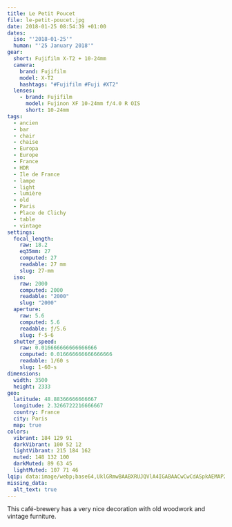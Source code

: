 ```yaml
---
title: Le Petit Poucet
file: le-petit-poucet.jpg
date: 2018-01-25 08:54:39 +01:00
dates:
  iso: "'2018-01-25'"
  human: "'25 January 2018'"
gear:
  short: Fujifilm X-T2 + 10-24mm
  camera:
    brand: Fujifilm
    model: X-T2
    hashtags: "#Fujifilm #Fuji #XT2"
  lenses:
    - brand: Fujifilm
      model: Fujinon XF 10-24mm f/4.0 R OIS
      short: 10-24mm
tags:
  - ancien
  - bar
  - chair
  - chaise
  - Europa
  - Europe
  - France
  - HDR
  - Ile de France
  - lampe
  - light
  - lumière
  - old
  - Paris
  - Place de Clichy
  - table
  - vintage
settings:
  focal_length:
    raw: 18.2
    eq35mm: 27
    computed: 27
    readable: 27 mm
    slug: 27-mm
  iso:
    raw: 2000
    computed: 2000
    readable: "2000"
    slug: "2000"
  aperture:
    raw: 5.6
    computed: 5.6
    readable: ƒ/5.6
    slug: f-5-6
  shutter_speed:
    raw: 0.016666666666666666
    computed: 0.016666666666666666
    readable: 1/60 s
    slug: 1-60-s
dimensions:
  width: 3500
  height: 2333
geo:
  latitude: 48.88366666666667
  longitude: 2.3266722216666667
  country: France
  city: Paris
  map: true
colors:
  vibrant: 184 129 91
  darkVibrant: 100 52 12
  lightVibrant: 215 184 162
  muted: 148 132 100
  darkMuted: 89 63 45
  lightMuted: 107 71 46
lqip: data:image/webp;base64,UklGRmwBAABXRUJQVlA4IGABAACwCwCdASpkAEMAP2mou1iztzOqMljMQuAtCWMAy6yPZqhH+ZBuY4DKbcotM3DMOGbwssrVwVDICOp+kYxn/5PA5p27Fax8NhaQmMUlDyhPr/6lR6GUgJ2DdQeYeC1QhetqNx1CWOAA/eltAYmlkJrjEqBe2odkGqeYim0wld3iDssWeJZtUv1jR4cVI6m9OlB8yYTNe0SpVcaTrCIufx2ePeVQ9xsMi02Fe8kTZVlyNNl1Wrk+VS4LNjeA54dephDOeb0PAMjZpa37BEr8ixOy30zmJ7v71DrAzRb3sVDIYshw9B61yAXYme4fiWDYB0Kn4eL2Hc6aokR9GRhUlTBMhe3i/PfWDQd7nMpmqFXR6WsDBCV23YyyDT2k7/mROhNM92w7wMciOTD6GGVIVdZFqi2QjsASWPZa0TT2ojGIv4uMuMwcUzCX4NnZiBq28t0poZ9Q97WFCxAAdABVYAAA
missing_data:
  alt_text: true
---
```


This café-brewery has a very nice decoration with old woodwork and vintage furniture.
